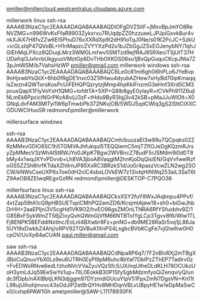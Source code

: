 pmiller@millercloud.westcentralus.cloudapp.azure.com

millerwork linux
ssh-rsa AAAAB3NzaC1yc2EAAAADAQABAAABAQDiOFgDVZSitF+jMxvBpJmYO8ReNVZMG+n996WvKxFfaR9903Zykxrvu7RUqdpZZ0hzzueeLJPJpiGxvk8ur4vnkXJkX7H8fvZZw6EI5PhuD76xXXRdXp9I2dH91oTqJ0Ne/s01K2PcJC+SzkU+icGLsIqP47QVoBL+H1nMapzcZVYYXzPd2u1bJZbGgJZSxEOJenybNY/1qhJGIEhMqLPXcz8QDuqLMrz3WMGLmfwv5SMTzd9ejfRAJ85RXeciTSjUtT37HUDafiql3JxhrrbUkgyuoVMztGp6DvTHb0XKDS06su1jBxQpGuquCKcpJNIa7Z3pJmWSM/b7VahsHzWP pmiller@gmail.com
millerwork windows
ssh-rsa AAAAB3NzaC1yc2EAAAADAQABAAABAQC6Le0c81mi6gh0i6hPLo6JYeBvp9nHjxwbYsQiiX+6hb0fRgDE1nvc03Z1ifHwu4dyubAZHew7xHyBd70ipKmaqqlsZwzn4QWTorsKosPcUiFEHQPQzrytzjMmp4hpKklFnzmG3eHnf3Xrd5CM3pcusQapX1FIyVoYxH1QMG+tofdtTA+5XP+Q8lb8gyE0yIayR+tCVkPh911Z6ujlNLmEk6PpciclNGrPKcA8v/jJ3zF+tHdu9ByR3Iqj3v42kSB+pMaJJuWlOlt+X0GNqLdvFAM3MlTyi1W6pTmwbPb372NKvjOB/5WDJ5qdCWlq3gS2iSttCtXXCODUWClHuoSR redmond\pmiller@millerwork   

millersurface windows

ssh-rsa AAAAB3NzaC1yc2EAAAADAQABAAABAQCmh/buuzaEI3w99u7QCpqks02ZRzMMxvGDlO8SC1hSTGMVAJhfukqul5TEQQiemC5mjTZfIOJeDgKQzmRJrsyZpMMecV3zWhAIStRWJYo0JKpK7Bgw2WVBncZ78udF5rJSMdm9i0d0T8bMy4x1wqJXYvPDvvb+Lh8VA3jboA8VaqgtM2hnKjoDqQisiEN/GqVvfwelRzfoGS5ZZSh6hrfKTdaXZhlIrnJP85XxRC3BRzkS1d/Jo0/4paszVcwZLN2wg2SOCW/kNWsCseUXP6x7oe0dH2clC4sbxLOVkEW7z13ivbjHtNWq253aiL3SaT6tZ9AeOB8ZEIwqREgvGzRN redmond\pmiller@DESKTOP-C7PQO36

millerfsurface linux
ssh-rsa AAAAB3NzaC1yc2EAAAADAQABAAABAQCkxXSY2fuY8WxJAqbnpu4PPvf/4xtZap59tA1cQ9pHBSUETxpiCMhPQ2amZD6/KcsjmtAjew18+sh0+biGwJhbDrHH+2aaEPIjni3V5cgHd1VK9O2/hvEO96gsZMOnLTNRA6RfYSfuxbhv9Z/1G85BxFSykWmZTS6jZixyQvhQWmGjVfM66NTBToIYgLCp3Tgvv8f6/Wlw1TLFj8ENPK5BEFddiNxtInc/EoLnI4BXwbr8Fz+pnNG+db9ME28RaSr5vq1jL86Ja5UYI9xDwkbZ4Ahj/oRPV92TQVBuA1XnPS4LsgbcBVbKCgFe7vjGlwlhw0H0cpOV/UvXp84aCUAN paul.miller@gmail.com

saw
ssh-rsa AAAAB3NzaC1yc2EAAAADAQABAAABAQCdNpa8P6q7/7F2nBlvRXj2mTBgX/BbiCuQnuvYbX0Ls9eu6UTRh0EyPl9pM6uhc8bYaf7DbIPzZThEP7Tadlrv0z+FvEDWoRNve6edLfzhoNVcVVaZyuVQzSfcS/JX/nqUlheDLdKLH78OCUkzUoH3ymLdJq59EeSwYs1up+7llL0EokkB30P1SfySgbMdzmfyoQiZenqv/yQ/undc3fDpb/nAXlBbtjLKN3djggm97DYzmdiGUcuYtpV51FpxZmN7DgsVN+Kn11tL98ujUihohjmvvc43sOdJIPZetBrQYHv8MHDqnVBLvUBpyHE1w1eDpMaSwCx0/cxhp6PAW1Gh ame\pmiller@SAW-L11178930FK
